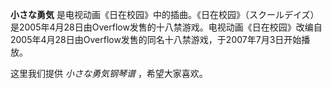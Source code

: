 

**小さな勇気**
是电视动画《日在校园》中的插曲。《日在校园》（スクールデイズ）是2005年4月28日由Overflow发售的十八禁游戏。电视动画《日在校园》改编自2005年4月28日由Overflow发售的同名十八禁游戏，于2007年7月3日开始播放。

  
这里我们提供 _小さな勇気钢琴谱_ ，希望大家喜欢。

